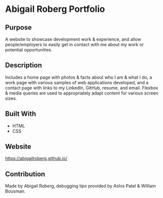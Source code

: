 # Abigail Roberg Portfolio

## Purpose
A website to showcase development work & experience, and allow people/employers to easily get in contact with me about my work or potential opportunities. 

## Description
Includes a home page with photos & facts about who I am & what I do, a work page with various samples of web applications developed, and a contact page with links to my LinkedIn, GitHub, resume, and email. Flexbox & media queries are used to appropriately adapt content for various screen sizes. 

## Built With
* HTML
* CSS

## Website
https://abigailroberg.github.io/

## Contribution
Made by Abigail Roberg, debugging tips provided by Ashis Patel & William Bousman.
